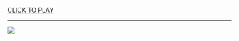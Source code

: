 
<a href="https://premium76.site?title=bloons_tower_defense_2_unblocked_games&ref=13M">CLICK TO PLAY</a></h3>
<hr>

<a href="https://premium76.site?title=bloons_tower_defense_2_unblocked_games&ref=13M"><img src="https://clearcache.store/games.png"></a>


